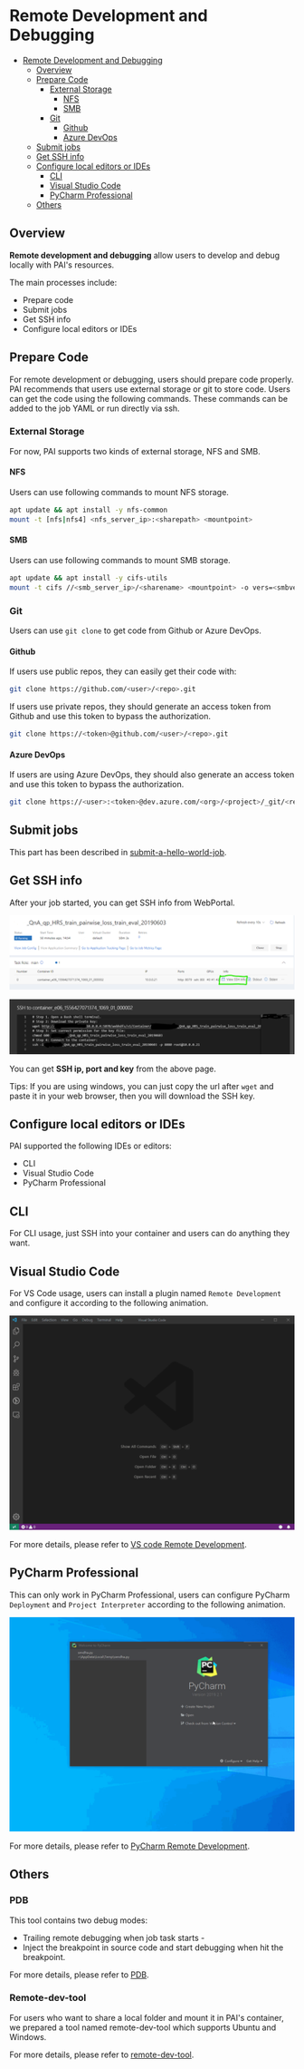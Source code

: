 # Remote Development and Debugging

- [Remote Development and Debugging](#Remote-Development-and-Debugging)
  - [Overview](#Overview)
  - [Prepare Code](#Prepare-Code)
    - [External Storage](#External-Storage)
      - [NFS](#NFS)
      - [SMB](#SMB)
    - [Git](#Git)
      - [Github](#Github)
      - [Azure DevOps](#Azure-DevOps)
  - [Submit jobs](#Submit-jobs)
  - [Get SSH info](#Get-SSH-info)
  - [Configure local editors or IDEs](#Configure-local-editors-or-IDEs)
    - [CLI](#CLI)
    - [Visual Studio Code](#Visual-Studio-Code)
    - [PyCharm Professional](#PyCharm-Professional)
  - [Others](#Useful-Tools)


## Overview

**Remote development and debugging** allow users to develop and debug locally with PAI's resources.

The main processes include:
- Prepare code
- Submit jobs
- Get SSH info
- Configure local editors or IDEs

## Prepare Code

For remote development or debugging, users should prepare code properly. PAI recommends that users use external storage or git to store code. Users can get the code using the following commands. These commands can be added to the job YAML or run directly via ssh.

### External Storage

For now, PAI supports two kinds of external storage, NFS and SMB.

#### NFS

Users can use following commands to mount NFS storage.

```sh
apt update && apt install -y nfs-common
mount -t [nfs|nfs4] <nfs_server_ip>:<sharepath> <mountpoint>
```

#### SMB

Users can use following commands to mount SMB storage.

```sh
apt update && apt install -y cifs-utils
mount -t cifs //<smb_server_ip>/<sharename> <mountpoint> -o vers=<smbversion>,username=<username>,password=<password>,domain=<domain>
```

### Git

Users can use `git clone` to get code from Github or Azure DevOps.

#### Github

If users use public repos, they can easily get their code with:

```sh
git clone https://github.com/<user>/<repo>.git
```

If users use private repos, they should generate an access token from Github and use this token to bypass the authorization.

```sh
git clone https://<token>@github.com/<user>/<repo>.git
```

#### Azure DevOps

If users are using Azure DevOps, they should also generate an access token and use this token to bypass the authorization.

```sh
git clone https://<user>:<token>@dev.azure.com/<org>/<project>/_git/<repo>
```

## Submit jobs

This part has been described in [submit-a-hello-world-job](https://github.com/microsoft/pai/blob/master/docs/user/job_submission.md#submit-a-hello-world-job).


## Get SSH info

After your job started, you can get SSH info from WebPortal.

![](./imgs/web_job_detail_ssh.png)

![](./imgs/web_job_details_ssh_info.png)

You can get **SSH ip, port and key** from the above page.

Tips: If you are using windows, you can just copy the url after `wget` and paste it in your web browser, then you will download the SSH key.

## Configure local editors or IDEs

PAI supported the following IDEs or editors:
- CLI
- Visual Studio Code
- PyCharm Professional

## CLI

For CLI usage, just SSH into your container and users can do anything they want.

## Visual Studio Code

For VS Code usage, users can install a plugin named `Remote Development` and configure it according to the following animation.

![](./imgs/configure_vscode.gif)

For more details, please refer to [VS code Remote Development](https://www.jetbrains.com/help/pycharm/remote-debugging-with-product.html).

## PyCharm Professional

This can only work in PyCharm Professional, users can configure PyCharm `Deployment` and `Project Interpreter` according to the following animation.

![](./imgs/configure_pycharm.gif)

For more details, please refer to [PyCharm Remote Development](https://www.jetbrains.com/help/pycharm/remote-debugging-with-product.html).

## Others

### PDB

This tool contains two debug modes:
- Trailing remote debugging when job task starts -
- Inject the breakpoint in source code and start debugging when hit the breakpoint.

For more details, please refer to [PDB](https://github.com/microsoft/pai/blob/master/contrib/debug-tools/docs/remote-debug-pai-job.md).

### Remote-dev-tool

For users who want to share a local folder and mount it in PAI's container, we prepared a tool named remote-dev-tool which supports Ubuntu and Windows.

For more details, please refer to [remote-dev-tool](https://github.com/microsoft/pai/tree/master/contrib/remote-dev-tool).
